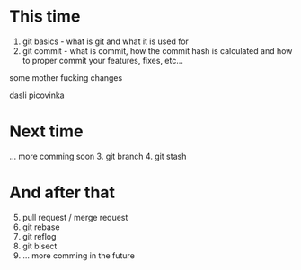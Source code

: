 
# This time
1. git basics - what is git and what it is used for
2. git commit - what is commit, how the commit hash is calculated and how to proper commit your features, fixes, etc...


some mother fucking changes

dasli picovinka


# Next time
... more comming soon
3. git branch
4. git stash

# And after that
5. pull request / merge request
6. git rebase
7. git reflog
8. git bisect
9. ... more comming in the future